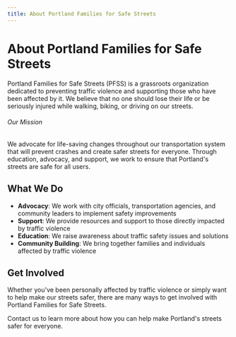 ```yaml
---
title: About Portland Families for Safe Streets
---
```

# About Portland Families for Safe Streets

Portland Families for Safe Streets (PFSS) is a grassroots organization dedicated to preventing traffic violence and supporting those who have been affected by it. We believe that no one should lose their life or be seriously injured while walking, biking, or driving on our streets.

###### Our Mission

We advocate for life-saving changes throughout our transportation system that will prevent crashes and create safer streets for everyone. Through education, advocacy, and support, we work to ensure that Portland's streets are safe for all users.

## What We Do

* **Advocacy**: We work with city officials, transportation agencies, and community leaders to implement safety improvements
* **Support**: We provide resources and support to those directly impacted by traffic violence
* **Education**: We raise awareness about traffic safety issues and solutions
* **Community Building**: We bring together families and individuals affected by traffic violence

## Get Involved

Whether you've been personally affected by traffic violence or simply want to help make our streets safer, there are many ways to get involved with Portland Families for Safe Streets.

Contact us to learn more about how you can help make Portland's streets safer for everyone.
